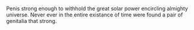 Penis strong enough to withhold the great solar power encircling almighty universe. Never ever in the entire existance of time were found a pair of genitalia that strong.